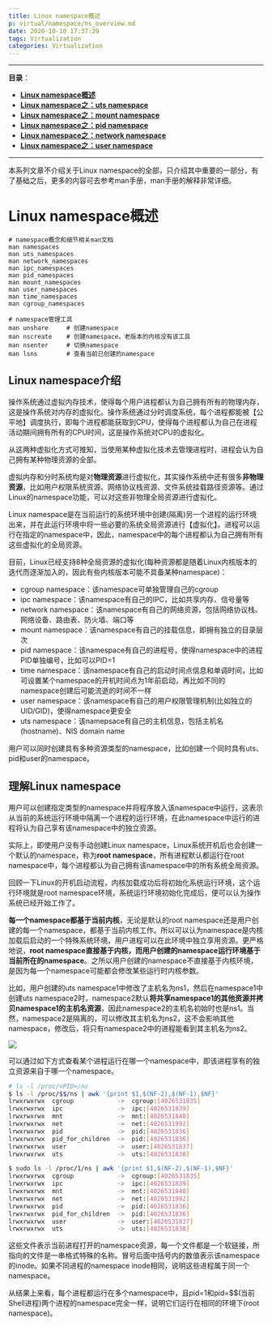 ```yaml
---
title: Linux namespace概述
p: virtual/namespace/ns_overview.md
date: 2020-10-10 17:37:29
tags: Virtualization
categories: Virtualization
---
```


--------

**目录**：  
- **[Linux namespace概述](/virtual/namespace/ns_overview)**  
- **[Linux namespace之：uts namespace](/virtual/namespace/uts_namespace)**  
- **[Linux namespace之：mount namespace](/virtual/namespace/mount_namespace)**  
- **[Linux namespace之：pid namespace](/virtual/namespace/pid_namespace)**  
- **[Linux namespace之：network namespace](/virtual/namespace/network_namespace)**  
- **[Linux namespace之：user namespace](/virtual/namespace/user_namespace)**  

--------

本系列文章不介绍关于Linux namespace的全部，只介绍其中重要的一部分，有了基础之后，更多的内容可去参考man手册，man手册的解释非常详细。

# Linux namespace概述

```
# namespace概念和细节相关man文档
man namespaces
man uts_namespaces
man network_namespaces
man ipc_namespaces
man pid_namespaces
man mount_namespaces
man user_namespaces
man time_namespaces
man cgroup_namespaces

# namespace管理工具
man unshare     # 创建namespace
man nscreate    # 创建namespace，老版本的内核没有该工具
man nsenter     # 切换namespace
man lsns        # 查看当前已创建的namespace
```

## Linux namespace介绍

操作系统通过虚拟内存技术，使得每个用户进程都认为自己拥有所有的物理内存，这是操作系统对内存的虚拟化。操作系统通过分时调度系统，每个进程都能被【公平地】调度执行，即每个进程都能获取到CPU，使得每个进程都认为自己在进程活动期间拥有所有的CPU时间，这是操作系统对CPU的虚拟化。

从这两种虚拟化方式可推知，当使用某种虚拟化技术去管理进程时，进程会认为自己拥有某种物理资源的全部。

虚拟内存和分时系统均是对**物理资源**进行虚拟化，其实操作系统中还有很多**非物理资源**，比如用户权限系统资源、网络协议栈资源、文件系统挂载路径资源等。通过Linux的namespace功能，可以对这些非物理全局资源进行虚拟化。

Linux namespace是在当前运行的系统环境中创建(隔离)另一个进程的运行环境出来，并在此运行环境中将一些必要的系统全局资源进行【虚拟化】。进程可以运行在指定的namespace中，因此，namespace中的每个进程都认为自己拥有所有这些虚拟化的全局资源。

目前，Linux已经支持8种全局资源的虚拟化(每种资源都是随着Linux内核版本的迭代而逐渐加入的，因此有些内核版本可能不具备某种namespace)：  
- cgroup namespace：该namespace可单独管理自己的cgroup  
- ipc namespace：该namespace有自己的IPC，比如共享内存、信号量等  
- network namespace：该namespace有自己的网络资源，包括网络协议栈、网络设备、路由表、防火墙、端口等  
- mount namespace：该namespace有自己的挂载信息，即拥有独立的目录层次  
- pid namespace：该namespace有自己的进程号，使得namespace中的进程PID单独编号，比如可以PID=1  
- time namespace：该namespace有自己的启动时间点信息和单调时间，比如可设置某个namespace的开机时间点为1年前启动，再比如不同的namespace创建后可能流逝的时间不一样  
- user namespace：该namespace有自己的用户权限管理机制(比如独立的UID/GID)，使得namespace更安全  
- uts namespace：该namepsace有自己的主机信息，包括主机名(hostname)、NIS domain name  

用户可以同时创建具有多种资源类型的namespace，比如创建一个同时具有uts、pid和user的namespace。

## 理解Linux namespace

用户可以创建指定类型的namespace并将程序放入该namespace中运行，这表示从当前的系统运行环境中隔离一个进程的运行环境，在此namespace中运行的进程将认为自己享有该namespace中的独立资源。

实际上，即使用户没有手动创建Linux namespace，Linux系统开机后也会创建一个默认的namespace，称为**root namespace**，所有进程默认都运行在root namespace中，每个进程都认为自己拥有该namespace中的所有系统全局资源。

回顾一下Linux的开机启动流程，内核加载成功后将初始化系统运行环境，这个运行环境就是root namespace环境，系统运行环境初始化完成后，便可以认为操作系统已经开始工作了。

**每一个namespace都基于当前内核**，无论是默认的root namespace还是用户创建的每一个namespace，都基于当前内核工作。所以可以认为namespace是内核加载后启动的一个特殊系统环境，用户进程可以在此环境中独立享用资源。更严格地说，**root namespace直接基于内核，而用户创建的namespace运行环境基于当前所在的namespace**。之所以用户创建的namespace不直接基于内核环境，是因为每一个namespace可能都会修改某些运行时内核参数。

比如，用户创建的uts namespace1中修改了主机名为ns1，然后在namespace1中创建uts namespace2时，namespace2默认**将共享namespace1的其他资源并拷贝namespace1的主机名资源**，因此namespace2的主机名初始时也是ns1。当然，namespace2是隔离的，可以修改其主机名为ns2，这不会影响其他namespace，修改后，将只有namespace2中的进程能看到其主机名为ns2。

![](/img/virtual/2020_09_01_1598952786662.png)

可以通过如下方式查看某个进程运行在哪一个namespace中，即该进程享有的独立资源来自于哪一个namespace。
```bash
# ls -l /proc/<PID>/ns
$ ls -l /proc/$$/ns | awk '{print $1,$(NF-2),$(NF-1),$NF}'
lrwxrwxrwx  cgroup            ->  cgroup:[4026531835]
lrwxrwxrwx  ipc               ->  ipc:[4026531839]
lrwxrwxrwx  mnt               ->  mnt:[4026531840]
lrwxrwxrwx  net               ->  net:[4026531992]
lrwxrwxrwx  pid               ->  pid:[4026531836]
lrwxrwxrwx  pid_for_children  ->  pid:[4026531836]
lrwxrwxrwx  user              ->  user:[4026531837]
lrwxrwxrwx  uts               ->  uts:[4026531838]

$ sudo ls -l /proc/1/ns | awk '{print $1,$(NF-2),$(NF-1),$NF}'
lrwxrwxrwx  cgroup            ->  cgroup:[4026531835]
lrwxrwxrwx  ipc               ->  ipc:[4026531839]
lrwxrwxrwx  mnt               ->  mnt:[4026531840]
lrwxrwxrwx  net               ->  net:[4026531992]
lrwxrwxrwx  pid               ->  pid:[4026531836]
lrwxrwxrwx  pid_for_children  ->  pid:[4026531836]
lrwxrwxrwx  user              ->  user:[4026531837]
lrwxrwxrwx  uts               ->  uts:[4026531838]
```

这些文件表示当前进程打开的namespace资源，每一个文件都是一个软链接，所指向的文件是一串格式特殊的名称。冒号后面中括号内的数值表示该namespace的inode。如果不同进程的namespace inode相同，说明这些进程属于同一个namespace。

从结果上来看，每个进程都运行在多个namespace中，且pid=1和pid=$$(当前Shell进程)两个进程的namespace完全一样，说明它们运行在相同的环境下(root namespace)。